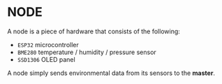# NODE

A node is a piece of hardware that consists of the following:

- `ESP32` microcontroller
- `BME280` temperature / humidity / pressure sensor
- `SSD1306` OLED panel

A node simply sends environmental data from its sensors to the **master**.
